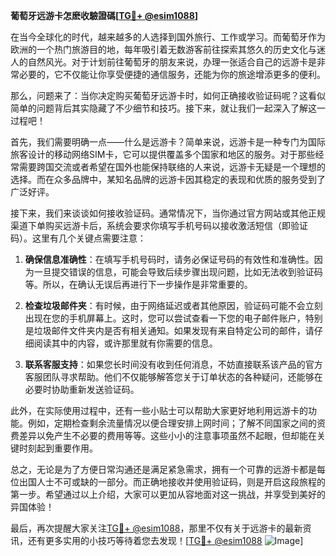 **葡萄牙远游卡怎麽收驗證碼[[TG💪+ @esim1088](https://t.me/s/esim1088)]**

在当今全球化的时代，越来越多的人选择到国外旅行、工作或学习。而葡萄牙作为欧洲的一个热门旅游目的地，每年吸引着无数游客前往探索其悠久的历史文化与迷人的自然风光。对于计划前往葡萄牙的朋友来说，办理一张适合自己的远游卡是非常必要的，它不仅能让你享受便捷的通信服务，还能为你的旅途增添更多的便利。

那么，问题来了：当你决定购买葡萄牙远游卡时，如何正确接收验证码呢？这看似简单的问题背后其实隐藏了不少细节和技巧。接下来，就让我们一起深入了解这一过程吧！

首先，我们需要明确一点——什么是远游卡？简单来说，远游卡是一种专门为国际旅客设计的移动网络SIM卡，它可以提供覆盖多个国家和地区的服务。对于那些经常需要跨国交流或者希望在国外也能保持联络的人来说，远游卡无疑是一个理想的选择。而在众多品牌中，某知名品牌的远游卡因其稳定的表现和优质的服务受到了广泛好评。

接下来，我们来谈谈如何接收验证码。通常情况下，当你通过官方网站或其他正规渠道下单购买远游卡后，系统会要求你填写手机号码以接收激活短信（即验证码）。这里有几个关键点需要注意：

1. **确保信息准确性**：在填写手机号码时，请务必保证号码的有效性和准确性。因为一旦提交错误的信息，可能会导致后续步骤出现问题，比如无法收到验证码等。所以，在确认无误后再进行下一步操作是非常重要的。

2. **检查垃圾邮件夹**：有时候，由于网络延迟或者其他原因，验证码可能不会立刻出现在您的手机屏幕上。这时，您可以尝试查看一下您的电子邮件账户，特别是垃圾邮件文件夹内是否有相关通知。如果发现有来自特定公司的邮件，请仔细阅读其中的内容，或许那里就有你需要的信息。

3. **联系客服支持**：如果您长时间没有收到任何消息，不妨直接联系该产品的官方客服团队寻求帮助。他们不仅能够解答您关于订单状态的各种疑问，还能够在必要时协助重新发送验证码。

此外，在实际使用过程中，还有一些小贴士可以帮助大家更好地利用远游卡的功能。例如，定期检查剩余流量情况以便合理安排上网时间；了解不同国家之间的资费差异以免产生不必要的费用等等。这些小小的注意事项虽然不起眼，但却能在关键时刻起到重要作用。

总之，无论是为了方便日常沟通还是满足紧急需求，拥有一个可靠的远游卡都是每位出国人士不可或缺的一部分。而正确地接收并使用验证码，则是开启这段旅程的第一步。希望通过以上介绍，大家可以更加从容地面对这一挑战，并享受到美好的异国体验！

最后，再次提醒大家关注[TG💪+ @esim1088](https://t.me/s/esim1088)，那里不仅有关于远游卡的最新资讯，还有更多实用的小技巧等待着您去发现！[[TG💪+ @esim1088](https://t.me/s/esim1088) ![Image](https://i.postimg.cc/4NQfJmqS/Snipaste-2025-05-13-00-14-12.png)]